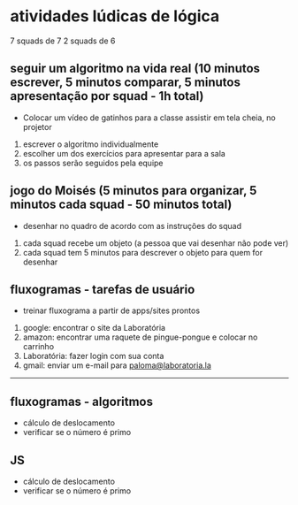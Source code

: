 # atividades lúdicas de lógica

7 squads de 7
2 squads de 6

## seguir um algoritmo na vida real (10 minutos escrever, 5 minutos comparar, 5 minutos apresentação por squad - 1h total)

* Colocar um vídeo de gatinhos para a classe assistir em tela cheia, no projetor

1. escrever o algoritmo individualmente
2. escolher um dos exercícios para apresentar para a sala
3. os passos serão seguidos pela equipe


## jogo do Moisés (5 minutos para organizar, 5 minutos cada squad - 50 minutos total)

* desenhar no quadro de acordo com as instruções do squad

1. cada squad recebe um objeto (a pessoa que vai desenhar não pode ver)
2. cada squad tem 5 minutos para descrever o objeto para quem for desenhar


## fluxogramas - tarefas de usuário

* treinar fluxograma a partir de apps/sites prontos
1. google: encontrar o site da Laboratória
2. amazon: encontrar uma raquete de pingue-pongue e colocar no carrinho
3. Laboratória: fazer login com sua conta
4. gmail: enviar um e-mail para paloma@laboratoria.la

-------------------------------------

## fluxogramas - algoritmos

* cálculo de deslocamento
* verificar se o número é primo

## JS

* cálculo de deslocamento
* verificar se o número é primo

